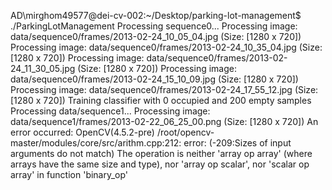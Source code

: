 AD\mirghom49577@dei-cv-002:~/Desktop/parking-lot-management$ ./ParkingLotManagement 
Processing sequence0...
Processing image: data/sequence0/frames/2013-02-24_10_05_04.jpg (Size: [1280 x 720])
Processing image: data/sequence0/frames/2013-02-24_10_35_04.jpg (Size: [1280 x 720])
Processing image: data/sequence0/frames/2013-02-24_11_30_05.jpg (Size: [1280 x 720])
Processing image: data/sequence0/frames/2013-02-24_15_10_09.jpg (Size: [1280 x 720])
Processing image: data/sequence0/frames/2013-02-24_17_55_12.jpg (Size: [1280 x 720])
Training classifier with 0 occupied and 200 empty samples
Processing data/sequence1...
Processing image: data/sequence1/frames/2013-02-22_06_25_00.png (Size: [1280 x 720])
An error occurred: OpenCV(4.5.2-pre) /root/opencv-master/modules/core/src/arithm.cpp:212: error: (-209:Sizes of input arguments do not match) The operation is neither 'array op array' (where arrays have the same size and type), nor 'array op scalar', nor 'scalar op array' in function 'binary_op'

